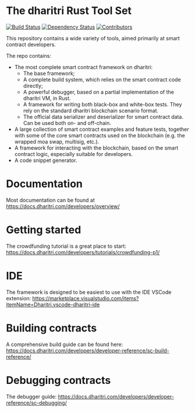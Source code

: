 # The dharitri Rust Tool Set


[![Build Status](https://img.shields.io/github/actions/workflow/status/dharitri/mx-sdk-rs/actions.yml?branch=master)](https://github.com/dharitri/mx-sdk-rs/actions/workflows/actions.yml?query=branch%3Amaster) [![Dependency Status](https://deps.rs/repo/github/dharitri/mx-sdk-rs/status.svg)](https://deps.rs/repo/github/dharitri/mx-sdk-rs) [![Contributors](https://img.shields.io/github/contributors/dharitri/mx-sdk-rs)](https://github.com/dharitri/mx-sdk-rs/graphs/contributors)

This repository contains a wide variety of tools, aimed primarily at smart contract developers.

The repo contains:
- The most complete smart contract framework on dharitri:
    - The base framework;
    - A complete build system, which relies on the smart contract code directly;
    - A powerful debugger, based on a partial implementation of the dharitri VM, in Rust.
    - A framework for writing both black-box and white-box tests. They rely on the standard dharitri blockchain scenario format.
    - The official data serializer and deserializer for smart contract data. Can be used both on- and off-chain.
- A large collection of smart contract examples and feature tests, together with some of the core smart contracts used on the blockchain (e.g. the wrapped moa swap, multisig, etc.).
- A framework for interacting with the blockchain, based on the smart contract logic, especially suitable for developers.
- A code snippet generator.

# Documentation

Most documentation can be found at https://docs.dharitri.com/developers/overview/

# Getting started

The crowdfunding tutorial is a great place to start: https://docs.dharitri.com/developers/tutorials/crowdfunding-p1/

# IDE

The framework is designed to be easiest to use with the IDE VSCode extension: https://marketplace.visualstudio.com/items?itemName=Dharitri.vscode-dharitri-ide

# Building contracts

A comprehensive build guide can be found here: https://docs.dharitri.com/developers/developer-reference/sc-build-reference/

# Debugging contracts

The debugger guide: https://docs.dharitri.com/developers/developer-reference/sc-debugging/
